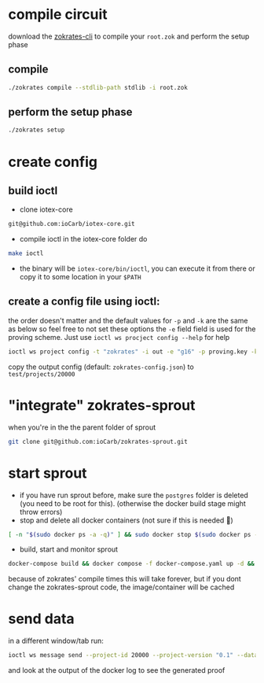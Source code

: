 # compile circuit
download the [zokrates-cli](https://github.com/Zokrates/ZoKrates/releases/) to compile your `root.zok` and perform the setup phase

## compile

```bash
./zokrates compile --stdlib-path stdlib -i root.zok
```

## perform the setup phase

```bash
./zokrates setup
```

# create config

## build ioctl

- clone iotex-core

```bash
git@github.com:ioCarb/iotex-core.git
```

- compile ioctl in the iotex-core folder do

```bash
make ioctl
```

- the binary will be `iotex-core/bin/ioctl`, you can execute it from there or copy it to some location in your `$PATH`

## create a config file using ioctl:

the order doesn't matter and the default values for `-p` and `-k` are the same as below so feel free to not set these options the `-e` field field is used for the proving scheme. Just use `ioctl ws procject config --help` for help

```bash
ioctl ws project config -t "zokrates" -i out -e "g16" -p proving.key -k verification.key
```

copy the output config (default: `zokrates-config.json`) to `test/projects/20000`

# "integrate" zokrates-sprout

when you're in the the parent folder of sprout

```bash
git clone git@github.com:ioCarb/zokrates-sprout.git
```

# start sprout
- if you have run sprout before, make sure the `postgres` folder is deleted (you need to be root for this). (otherwise the docker build stage might throw errors)
- stop and delete all docker containers (not sure if this is needed 🤷)

```bash
[ -n "$(sudo docker ps -a -q)" ] && sudo docker stop $(sudo docker ps -a -q) || echo "No containers to stop" && [ -n "$(sudo docker ps -a -q)" ] && sudo docker rm $(sudo docker ps -a -q) || echo "No containers to remove"
```

- build, start and monitor sprout
    

```bash
docker-compose build && docker compose -f docker-compose.yaml up -d && docker-compose logs -f coordinator sequencer prover zokrates
```

    
because of zokrates' compile times this will take forever, but if you dont change the zokrates-sprout code, the image/container will be cached

# send data

in a different window/tab run:


```bash
ioctl ws message send --project-id 20000 --project-version "0.1" --data "337 113569"
```

and look at the output of the docker log to see the generated proof
